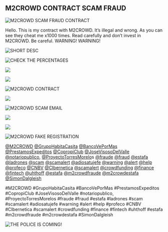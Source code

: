 
## M2CROWD CONTRACT SCAM FRAUD

![M2CROWD SCAM FRAUD CONTRACT](https://cdn-images-1.medium.com/max/2000/1*IgvfpXqjAeIE1BYRyGs0aA.png)

Hello. This is my contract with M2CROWD. It’s illegal and wrong. As you can see they cheat me x1000 times. Read carefully and don’t invest in M2CROWD. Be careful. WARNING! WARNING!

![SHORT DESC](https://cdn-images-1.medium.com/max/3352/1*oX8XFwKai4NZ40oLuOBy8Q.png)

![CHECK THE PERCENTAGES](https://cdn-images-1.medium.com/max/2000/1*DJWhl0gwQP9evgdOwgsuSw.png)

![](https://cdn-images-1.medium.com/max/2000/1*2-paAZXoOzBvuZRS-dNEdg.png)

![](https://cdn-images-1.medium.com/max/2000/1*89JUeiELIee-SpfP-HiP7Q.png)

![M2CROWD CONTRACT](https://cdn-images-1.medium.com/max/2000/1*CydG-1t68sqpionIaQ7NGg.png)

![](https://cdn-images-1.medium.com/max/2000/1*R8w7MMNSEYYVI4hGsF5-bQ.png)

![M2CROWD SCAM EMAIL](https://cdn-images-1.medium.com/max/2000/1*PHDX0KcgE_mufmMIpWtyTw.png)

![](https://cdn-images-1.medium.com/max/2000/1*popq5IREWQ8W64DgCoOTTg.png)

![](https://cdn-images-1.medium.com/max/2000/1*nmLST636oitWhktaz-YBSA.png)

![M2CROWD FAKE REGISTRATION](https://cdn-images-1.medium.com/max/2000/1*Yeqq69JxsCN-wrocIwoRMQ.png)

[@M2CROWD](http://twitter.com/M2CROWD) [@GrupoHabitaCasita](http://twitter.com/GrupoHabitaCasita) [@BancoVePorMas](http://twitter.com/BancoVePorMas) [@PrestamosExpeditos](http://twitter.com/PrestamosExpeditos) [@CopropiClub](http://twitter.com/CopropiClub) [@JoseVisosoDelValle](http://twitter.com/JoseVisosoDelValle) [@notariopublico](http://twitter.com/notariopublico), [@ProyectoTorresMorelo](http://twitter.com/ProyectoTorresMorelo)s [@fraude](http://twitter.com/fraude) [@fraud](http://twitter.com/fraud) [@estafa](http://twitter.com/estafa) [@ladrones](http://twitter.com/ladrones) [@scam](http://twitter.com/scam) [@scamalert](http://twitter.com/scamalert) [@adiosatujefe](http://twitter.com/adiosatujefe) [@warning](http://twitter.com/warning) [@alert](http://twitter.com/alert) [@help](http://twitter.com/help) [@profeco](http://twitter.com/profeco) [@CNBV](http://twitter.com/CNBV) [@CIbernetica](http://twitter.com/CIbernetica) [@scamalert](http://twitter.com/scamalert) [@crowdfunding](http://twitter.com/crowdfunding) [@finance](http://twitter.com/finance) [@fintech](http://twitter.com/fintech) [@uhthoff](http://twitter.com/uhthoff) [@estafa](http://twitter.com/estafa) [@m2crowdfraude](http://twitter.com/m2crowdfraude) [@m2crowdestafa](http://twitter.com/m2crowdestafa) [@SimonDalgleish](http://twitter.com/SimonDalgleish)

#M2CROWD #GrupoHabitaCasita #BancoVePorMas #PrestamosExpeditos #CopropiClub #JoseVisosoDelValle #notariopublico, #ProyectoTorresMorelos #fraude #fraud #estafa #ladrones #scam #scamalert #adiosatujefe #warning #alert #help #profeco #CNBV #CIbernetica #scamalert #crowdfunding #finance #fintech #uhthoff #estafa #m2crowdfraude #m2crowdestafa #SimonDalgleish

![THE POLICE IS COMING!](https://cdn-images-1.medium.com/max/2000/1*Z67reItMPJASygd6VxkaGg.png)
